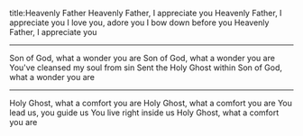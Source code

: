 title:Heavenly Father
Heavenly Father, 
I appreciate you Heavenly Father, 
I appreciate you I love you, adore you
I bow down before you
Heavenly Father, I appreciate you

---
Son of God, what a wonder you are Son of God, 
what a wonder you are 
You've cleansed my soul from sin 
Sent the Holy Ghost within
Son of God, what a wonder you are

---
Holy Ghost, what a comfort you are Holy Ghost, 
what a comfort you are You lead us, you guide us
You live right inside us
Holy Ghost, what a comfort you are
